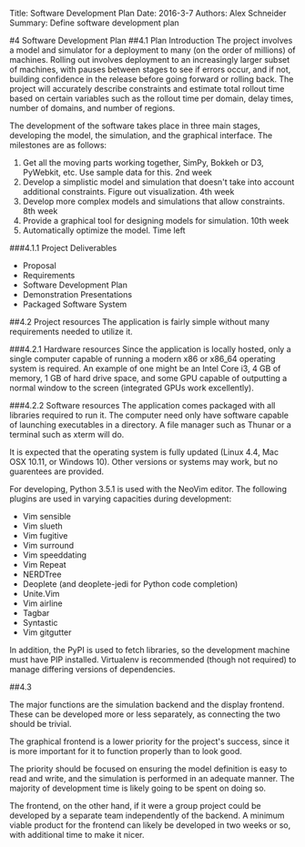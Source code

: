 Title: Software Development Plan
Date: 2016-3-7
Authors: Alex Schneider
Summary: Define software development plan

#4 Software Development Plan
##4.1 Plan Introduction
The project involves a model and simulator for a deployment to many (on the order of millions) of machines. Rolling out involves deployment to an increasingly larger subset of machines, with pauses between stages to see if errors occur, and if not, building confidence in the release before going forward or rolling back. The project will accurately describe constraints and estimate total rollout time based on certain variables such as the rollout time per domain, delay times, number of domains, and number of regions.

The development of the software takes place in three main stages, developing the model, the simulation, and the graphical interface. The milestones are as follows:

1. Get all the moving parts working together, SimPy, Bokkeh or D3, PyWebkit, etc. Use sample data for this. 2nd week
2. Develop a simplistic model and simulation that doesn't take into account additional constraints. Figure out visualization. 4th week
3. Develop more complex models and simulations that allow constraints. 8th week
4. Provide a graphical tool for designing models for simulation. 10th week
5. Automatically optimize the model. Time left

###4.1.1 Project Deliverables
* Proposal
* Requirements
* Software Development Plan
* Demonstration Presentations
* Packaged Software System

##4.2 Project resources
The application is fairly simple without many requirements needed to utilize it.

###4.2.1 Hardware resources
Since the application is locally hosted, only a single computer capable of running a modern x86 or x86_64 operating system is required. An example of one might be an Intel Core i3, 4 GB of memory, 1 GB of hard drive space, and some GPU capable of outputting a normal window to the screen (integrated GPUs work excellently).

###4.2.2 Software resources
The application comes packaged with all libraries required to run it. The computer need only have software capable of launching executables in a directory. A file manager such as Thunar or a terminal such as xterm will do.

It is expected that the operating system is fully updated (Linux 4.4, Mac OSX 10.11, or Windows 10). Other versions or systems may work, but no guarentees are provided.

For developing, Python 3.5.1 is used with the NeoVim editor. The following plugins are used in varying capacities during development:

* Vim sensible
* Vim slueth
* Vim fugitive
* Vim surround
* Vim speeddating
* Vim Repeat
* NERDTree
* Deoplete (and deoplete-jedi for Python code completion)
* Unite.Vim
* Vim airline
* Tagbar
* Syntastic
* Vim gitgutter

In addition, the PyPI is used to fetch libraries, so the development machine must have PIP installed. Virtualenv is recommended (though not required) to manage differing versions of dependencies.

##4.3

The major functions are the simulation backend and the display frontend. These can be developed more or less separately, as connecting the two should be trivial.

The graphical frontend is a lower priority for the project's success, since it is more important for it to function properly than to look good.

The priority should be focused on ensuring the model definition is easy to read and write, and the simulation is performed in an adequate manner. The majority of development time is likely going to be spent on doing so.

The frontend, on the other hand, if it were a group project could be developed by a separate team independently of the backend. A minimum viable product for the frontend can likely be developed in two weeks or so, with additional time to make it nicer. 
